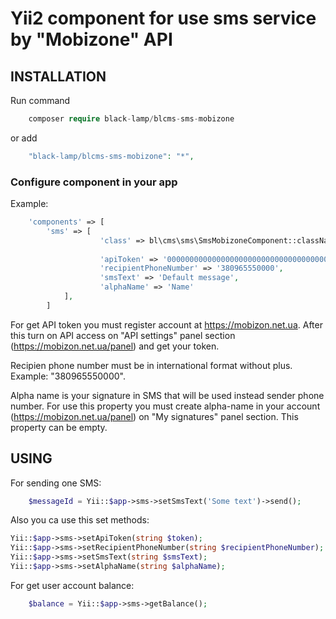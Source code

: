 Yii2 component for use sms service by "Mobizone" API
=======================================================

INSTALLATION
------------

Run command
```php
    composer require black-lamp/blcms-sms-mobizone
```
or add
```php
    "black-lamp/blcms-sms-mobizone": "*",
```

### Configure component in your app
Example: 
```php
    'components' => [
        'sms' => [
                    'class' => bl\cms\sms\SmsMobizoneComponent::className(),
        
                    'apiToken' => '00000000000000000000000000000000000000000',
                    'recipientPhoneNumber' => '380965550000',
                    'smsText' => 'Default message',
                    'alphaName' => 'Name'
            ],
        ]
```

For get API token you must register account at https://mobizon.net.ua.
After this turn on API access on "API settings" panel section (https://mobizon.net.ua/panel) and get your token.

Recipien phone number must be in international format without plus.
Example: "380965550000".

Alpha name is your signature in SMS that will be used instead sender phone number. 
For use this property you must create alpha-name in your account (https://mobizon.net.ua/panel) on "My signatures" panel section. 
This property can be empty.

USING
------
For sending one SMS:
```php
    $messageId = Yii::$app->sms->setSmsText('Some text')->send();
```
Also you ca use this set methods: 
```php
Yii::$app->sms->setApiToken(string $token);
Yii::$app->sms->setRecipientPhoneNumber(string $recipientPhoneNumber);
Yii::$app->sms->setSmsText(string $smsText);
Yii::$app->sms->setAlphaName(string $alphaName);
```

For get user account balance:
```php
    $balance = Yii::$app->sms->getBalance();
```